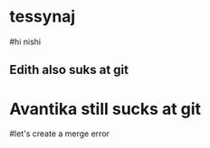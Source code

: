 # tessynaj

#hi nishi

## Edith also suks at git

# Avantika still sucks at git
#let's create a merge error
